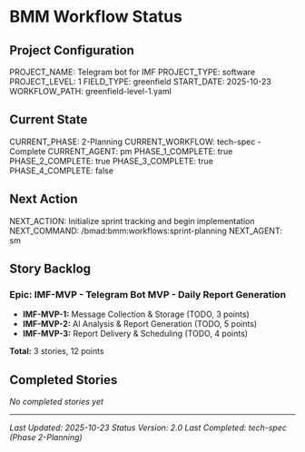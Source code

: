 # BMM Workflow Status

## Project Configuration

PROJECT_NAME: Telegram bot for IMF
PROJECT_TYPE: software
PROJECT_LEVEL: 1
FIELD_TYPE: greenfield
START_DATE: 2025-10-23
WORKFLOW_PATH: greenfield-level-1.yaml

## Current State

CURRENT_PHASE: 2-Planning
CURRENT_WORKFLOW: tech-spec - Complete
CURRENT_AGENT: pm
PHASE_1_COMPLETE: true
PHASE_2_COMPLETE: true
PHASE_3_COMPLETE: true
PHASE_4_COMPLETE: false

## Next Action

NEXT_ACTION: Initialize sprint tracking and begin implementation
NEXT_COMMAND: /bmad:bmm:workflows:sprint-planning
NEXT_AGENT: sm

## Story Backlog

### Epic: IMF-MVP - Telegram Bot MVP - Daily Report Generation
- **IMF-MVP-1:** Message Collection & Storage (TODO, 3 points)
- **IMF-MVP-2:** AI Analysis & Report Generation (TODO, 5 points)
- **IMF-MVP-3:** Report Delivery & Scheduling (TODO, 4 points)

**Total:** 3 stories, 12 points

## Completed Stories

_No completed stories yet_

---

_Last Updated: 2025-10-23_
_Status Version: 2.0_
_Last Completed: tech-spec (Phase 2-Planning)_
